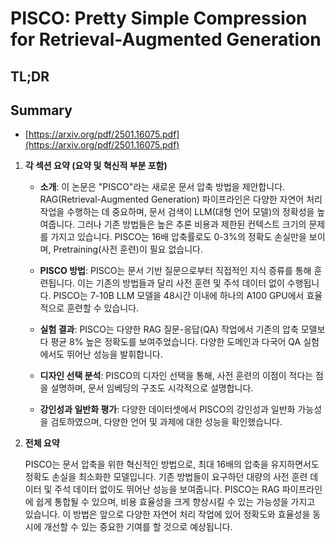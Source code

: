 # PISCO: Pretty Simple Compression for Retrieval-Augmented Generation
## TL;DR
## Summary
- [https://arxiv.org/pdf/2501.16075.pdf](https://arxiv.org/pdf/2501.16075.pdf)

1. **각 섹션 요약 (요약 및 혁신적 부분 포함)**

   - **소개**: 이 논문은 "PISCO"라는 새로운 문서 압축 방법을 제안합니다. RAG(Retrieval-Augmented Generation) 파이프라인은 다양한 자연어 처리 작업을 수행하는 데 중요하며, 문서 검색이 LLM(대형 언어 모델)의 정확성을 높여줍니다. 그러나 기존 방법들은 높은 추론 비용과 제한된 컨텍스트 크기의 문제를 가지고 있습니다. PISCO는 16배 압축률로도 0-3%의 정확도 손실만을 보이며, Pretraining(사전 훈련)이 필요 없습니다.

   - **PISCO 방법**: PISCO는 문서 기반 질문으로부터 직접적인 지식 증류를 통해 훈련됩니다. 이는 기존의 방법들과 달리 사전 훈련 및 주석 데이터 없이 수행됩니다. PISCO는 7-10B LLM 모델을 48시간 이내에 하나의 A100 GPU에서 효율적으로 훈련할 수 있습니다.

   - **실험 결과**: PISCO는 다양한 RAG 질문-응답(QA) 작업에서 기존의 압축 모델보다 평균 8% 높은 정확도를 보여주었습니다. 다양한 도메인과 다국어 QA 실험에서도 뛰어난 성능을 발휘합니다.

   - **디자인 선택 분석**: PISCO의 디자인 선택을 통해, 사전 훈련의 이점이 적다는 점을 설명하며, 문서 임베딩의 구조도 시각적으로 설명합니다.

   - **강인성과 일반화 평가**: 다양한 데이터셋에서 PISCO의 강인성과 일반화 가능성을 검토하였으며, 다양한 언어 및 과제에 대한 성능을 확인했습니다.

2. **전체 요약**

   PISCO는 문서 압축을 위한 혁신적인 방법으로, 최대 16배의 압축을 유지하면서도 정확도 손실을 최소화한 모델입니다. 기존 방법들이 요구하던 대량의 사전 훈련 데이터 및 주석 데이터 없이도 뛰어난 성능을 보여줍니다. PISCO는 RAG 파이프라인에 쉽게 통합될 수 있으며, 비용 효율성을 크게 향상시킬 수 있는 가능성을 가지고 있습니다. 이 방법은 앞으로 다양한 자연어 처리 작업에 있어 정확도와 효율성을 동시에 개선할 수 있는 중요한 기여를 할 것으로 예상됩니다.